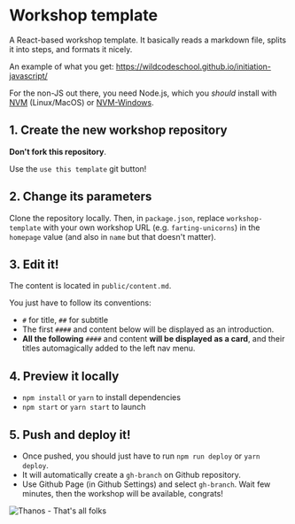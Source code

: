 # Workshop template

A React-based workshop template. It basically reads a markdown file, splits it into steps, and formats it nicely.

An example of what you get: <https://wildcodeschool.github.io/initiation-javascript/>

For the non-JS out there, you need Node.js, which you *should* install with [NVM](https://github.com/nvm-sh/nvm) (Linux/MacOS) or [NVM-Windows](https://github.com/coreybutler/nvm-windows).

## 1. Create the new workshop repository

**Don't fork this repository**.

Use the `use this template` git button!

## 2. Change its parameters

Clone the repository locally. Then, in `package.json`, replace `workshop-template` with your own workshop URL (e.g. `farting-unicorns`) in the `homepage` value (and also in `name` but that doesn't matter).

## 3. Edit it!

The content is located in `public/content.md`.

You just have to follow its conventions:

* `#` for title, `##` for subtitle
* The first `####` and content below will be displayed as an introduction.
* **All the following** `####` and content **will be displayed as a card**, and their titles automagically added to the left nav menu.

## 4. Preview it locally

* `npm install` or `yarn` to install dependencies
* `npm start` or `yarn start` to launch

## 5. Push and deploy it!

- Once pushed, you should just have to run `npm run deploy` or `yarn deploy`.
- It will automatically create a `gh-branch` on Github repository. 
- Use Github Page (in Github Settings) and select `gh-branch`. Wait few minutes, then the workshop will be available, congrats! 

![Thanos - That's all folks](https://cdn.shopify.com/s/files/1/0073/2452/products/thatsall_1024x1024.jpg?v=1563557232)
